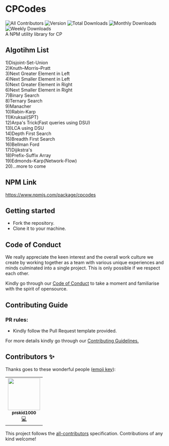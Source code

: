 # CPCodes
![All Contributors](https://img.shields.io/badge/all_contributors-1-orange.svg?style=flat-square)
![Version](https://img.shields.io/npm/v/cpcodes)
![Total Downloads](https://img.shields.io/npm/dt/cpcodes)
![Monthly Downloads](https://img.shields.io/npm/dm/cpcodes)
![Weekly Downloads](https://img.shields.io/npm/dw/cpcodes)
<br>A NPM utility library for CP


## Algotihm List

1)Disjoint-Set-Union<br>
2)Knuth–Morris–Pratt<br>
3)Next Greater Element in Left<br>
4)Next Smaller Element in Left<br>
5)Next Greater Element in Right<br>
6)Next Smaller Element in Right<br>
7)Binary Search<br>
8)Ternary Search<br>
9)Manacher<br>
10)Rabin-Karp<br>
11)Kruksal(SPT)<br>
12)Arpa's Trick(Fast queries using DSU)<br>
13)LCA using DSU<br>
14)Depth First Search<br>
15)Breadth First Search<br>
16)Bellman Ford<br>
17)Dijikstra's<br>
18)Prefix-Suffix Array<br>
19)Edmonds-Karp(Network-Flow)<br>
20)...more to come<br>

## NPM Link
https://www.npmjs.com/package/cpcodes


## Getting started

- Fork the repository.
- Clone it to your machine.

## Code of Conduct

We really appreciate the keen interest and the overall work culture we create by
working together as a team with various unique experiences and minds culminated
into a single project. This is only possible if we respect each other.

Kindly go through our
[Code of Conduct](https://github.com/prskid1000/Template/blob/main/.github/CODE_OF_CONDUCT_TEMPLATE/CODE_OF_CONDUCT.md)
to take a moment and familiarise with the spirit of opensource.

## Contributing Guide

### PR rules:
- Kindly follow the Pull Request template provided.

For more details kindly go through our
[Contributing Guidelines.](https://github.com/prskid1000/Template/blob/main/.github/CONTRIBUTING_TEMPLATE/CONTRIBUTING.md)

## Contributors ✨

Thanks goes to these wonderful people ([emoji key](https://allcontributors.org/docs/en/emoji-key)):

<!-- ALL-CONTRIBUTORS-LIST:START - Do not remove or modify this section -->
<!-- prettier-ignore-start -->
<!-- markdownlint-disable -->
<table>
  <tr>
    <td align="center"><a href="http://biograph.dx.am/"><img src="https://avatars0.githubusercontent.com/prskid1000" width="100px;" alt=""/><br /><sub><b>prskid1000</b></sub></a><br /><a href="https://github.com/prskid1000/Template/commits?author=prskid1000" title="Code">💻</a></td>
  </tr>
</table>

<!-- markdownlint-enable -->
<!-- prettier-ignore-end -->
<!-- ALL-CONTRIBUTORS-LIST:END -->

This project follows the [all-contributors](https://github.com/all-contributors/all-contributors) specification. Contributions of any kind welcome!

